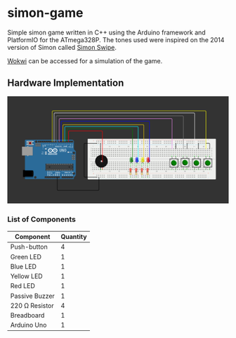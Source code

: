 # simon-game
Simple simon game written in C++ using the Arduino framework and PlatformIO for the ATmega328P. The tones used were inspired on the 2014 version of Simon called [Simon Swipe](https://en.wikipedia.org/wiki/Simon_(game)#Gameplay).

[Wokwi](https://wokwi.com/projects/352345922306355201) can be accessed for a simulation of the game.

## Hardware Implementation
![Hardware implementation on Arduino Uno](imgs/simon-game-arduino.png "Hardware implementation on Arduino Uno")

### List of Components
| Component      | Quantity |
| -----------    | ----------- |
| Push-button    | 4           |
| Green LED      | 1           |
| Blue LED       | 1           |
| Yellow LED     | 1           |
| Red LED        | 1           |
| Passive Buzzer | 1           |
| 220 Ω Resistor | 4           |
| Breadboard     | 1           |
| Arduino Uno    | 1           | 
